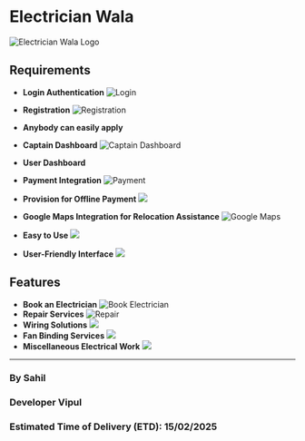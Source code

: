 # Electrician Wala

![Electrician Wala Logo](https://images.pexels.com/photos/7869034/pexels-photo-7869034.jpeg?auto=compress&cs=tinysrgb&w=1260&h=750&dpr=1)

## Requirements
- **Login Authentication** ![Login](https://img.freepik.com/free-vector/login-concept-illustration_114360-739.jpg)
- **Registration** ![Registration](https://media.istockphoto.com/id/1463013729/photo/online-registration-form-for-modish-form-filling.jpg?s=612x612&w=0&k=20&c=Fnx06haU4IHYLcRpy9Po_TBknvBqVjicGuUWkGu8e6Y=)
- **Anybody can easily apply**
- **Captain Dashboard** ![Captain Dashboard](https://htmlburger.com/blog/wp-content/uploads/2021/08/User-Dashboard-Example-01.png)
- **User Dashboard**
- **Payment Integration** ![Payment](https://cdn.pixabay.com/photo/2021/03/19/13/40/online-6107598_640.png)
- **Provision for Offline Payment** <img src= "https://images.pexels.com/photos/47344/dollar-currency-money-us-dollar-47344.jpeg?auto=compress&cs=tinysrgb&w=1260&h=750&dpr=1">

- **Google Maps Integration for Relocation Assistance** ![Google Maps](https://images.pexels.com/photos/38271/ipad-map-tablet-internet-38271.jpeg?auto=compress&cs=tinysrgb&w=1260&h=750&dpr=1)
- **Easy to Use** <img src="https://images.pexels.com/photos/9821385/pexels-photo-9821385.jpeg?auto=compress&cs=tinysrgb&w=1260&h=750&dpr=1">
- **User-Friendly Interface**  <img src ="https://images.pexels.com/photos/3754677/pexels-photo-3754677.jpeg?auto=compress&cs=tinysrgb&w=1260&h=750&dpr=1">

## Features
- **Book an Electrician** ![Book Electrician](https://gacservices.com/wp-content/uploads/2018/01/electrician-working-on-electrical-panel-circuit-breaker-box.jpg)
- **Repair Services** ![Repair](https://cdn.thewirecutter.com/wp-content/media/2021/07/righttorepair-2048px-iStock-1226436218.jpg?auto=webp&quality=75&crop=1.91:1&width=1200)
- **Wiring Solutions** <img src="https://images.pexels.com/photos/257736/pexels-photo-257736.jpeg?auto=compress&cs=tinysrgb&w=1260&h=750&dpr=1">
- **Fan Binding Services** <img src ="https://images.pexels.com/photos/1374448/pexels-photo-1374448.jpeg?auto=compress&cs=tinysrgb&w=1260&h=750&dpr=1">
- **Miscellaneous Electrical Work** <img src="https://images.pexels.com/photos/7640992/pexels-photo-7640992.jpeg?auto=compress&cs=tinysrgb&w=1260&h=750&dpr=1">

---

### By Sahil

### Developer Vipul 

### Estimated Time of Delivery (ETD): 15/02/2025

